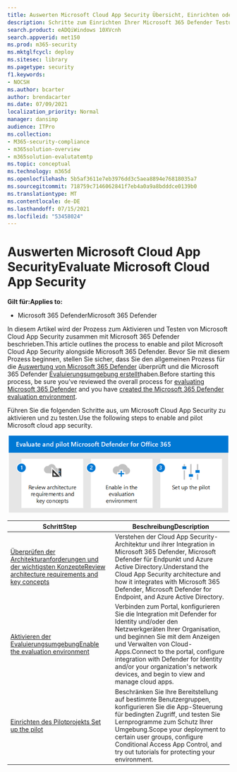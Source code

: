 ```yaml
---
title: Auswerten Microsoft Cloud App Security Übersicht, Einrichten oder Einrichten einer Bewertung des Geräte-, Identitäts-, Daten- und App-Schutzes im Rahmen Microsoft 365 Defender
description: Schritte zum Einrichten Ihrer Microsoft 365 Defender Testumgebung oder Pilotumgebung, um die Sicherheitslösung zum Schutz von Geräten, Identität, Daten und Anwendungen in Ihrer Organisation auszuprobieren und zu testen.
search.product: eADQiWindows 10XVcnh
search.appverid: met150
ms.prod: m365-security
ms.mktglfcycl: deploy
ms.sitesec: library
ms.pagetype: security
f1.keywords:
- NOCSH
ms.author: bcarter
author: brendacarter
ms.date: 07/09/2021
localization_priority: Normal
manager: dansimp
audience: ITPro
ms.collection:
- M365-security-compliance
- m365solution-overview
- m365solution-evalutatemtp
ms.topic: conceptual
ms.technology: m365d
ms.openlocfilehash: 5b5af3611e7eb3976dd3c5aea8894e76818035a7
ms.sourcegitcommit: 718759c7146062841f7eb4a0a9a8bdddce0139b0
ms.translationtype: MT
ms.contentlocale: de-DE
ms.lasthandoff: 07/15/2021
ms.locfileid: "53458024"
---
```

# <a name="evaluate-microsoft-cloud-app-security"></a><span data-ttu-id="58068-103">Auswerten Microsoft Cloud App Security</span><span class="sxs-lookup"><span data-stu-id="58068-103">Evaluate Microsoft Cloud App Security</span></span>

<span data-ttu-id="58068-104">**Gilt für:**</span><span class="sxs-lookup"><span data-stu-id="58068-104">**Applies to:**</span></span>
- <span data-ttu-id="58068-105">Microsoft 365 Defender</span><span class="sxs-lookup"><span data-stu-id="58068-105">Microsoft 365 Defender</span></span>


<span data-ttu-id="58068-106">In diesem Artikel wird der Prozess zum Aktivieren und Testen von Microsoft Cloud App Security zusammen mit Microsoft 365 Defender beschrieben.</span><span class="sxs-lookup"><span data-stu-id="58068-106">This article outlines the process to enable and pilot Microsoft Cloud App Security alongside Microsoft 365 Defender.</span></span> <span data-ttu-id="58068-107">Bevor Sie mit diesem Prozess beginnen, stellen Sie sicher, dass Sie den allgemeinen Prozess für die [Auswertung von Microsoft 365 Defender](eval-overview.md) überprüft und die Microsoft 365 Defender [Evaluierungsumgebung erstellt](eval-create-eval-environment.md)haben.</span><span class="sxs-lookup"><span data-stu-id="58068-107">Before starting this process, be sure you've reviewed the overall process for [evaluating Microsoft 365 Defender](eval-overview.md) and you have [created the Microsoft 365 Defender evaluation environment](eval-create-eval-environment.md).</span></span> 
<br>

<span data-ttu-id="58068-108">Führen Sie die folgenden Schritte aus, um Microsoft Cloud App Security zu aktivieren und zu testen.</span><span class="sxs-lookup"><span data-stu-id="58068-108">Use the following steps to enable and pilot Microsoft cloud app security.</span></span>

![Schritte zum Hinzufügen von Microsoft Defender für Office zur Defender-Evaluierungsumgebung](../../media/defender/m365-defender-office-eval-steps.png)



|<span data-ttu-id="58068-110">Schritt</span><span class="sxs-lookup"><span data-stu-id="58068-110">Step</span></span>  |<span data-ttu-id="58068-111">Beschreibung</span><span class="sxs-lookup"><span data-stu-id="58068-111">Description</span></span>  |
|---------|---------|
|[<span data-ttu-id="58068-112">Überprüfen der Architekturanforderungen und der wichtigsten Konzepte</span><span class="sxs-lookup"><span data-stu-id="58068-112">Review architecture requirements and key concepts</span></span>](eval-defender-mcas-architecture.md)    | <span data-ttu-id="58068-113">Verstehen der Cloud App Security-Architektur und ihrer Integration in Microsoft 365 Defender, Microsoft Defender für Endpunkt und Azure Active Directory.</span><span class="sxs-lookup"><span data-stu-id="58068-113">Understand the Cloud App Security architecture and how it integrates with Microsoft 365 Defender, Microsoft Defender for Endpoint, and Azure Active Directory.</span></span>        |
|[<span data-ttu-id="58068-114">Aktivieren der Evaluierungsumgebung</span><span class="sxs-lookup"><span data-stu-id="58068-114">Enable the evaluation environment</span></span>](eval-defender-mcas-enable-eval.md)     | <span data-ttu-id="58068-115">Verbinden zum Portal, konfigurieren Sie die Integration mit Defender for Identity und/oder den Netzwerkgeräten Ihrer Organisation, und beginnen Sie mit dem Anzeigen und Verwalten von Cloud-Apps.</span><span class="sxs-lookup"><span data-stu-id="58068-115">Connect to the portal, configure integration with Defender for Identity and/or your organization's network devices, and begin to view and manage cloud apps.</span></span>         |
|[<span data-ttu-id="58068-116">Einrichten des Pilotprojekts </span><span class="sxs-lookup"><span data-stu-id="58068-116">Set up the pilot </span></span>](eval-defender-mcas-pilot.md)    | <span data-ttu-id="58068-117">Beschränken Sie Ihre Bereitstellung auf bestimmte Benutzergruppen, konfigurieren Sie die App-Steuerung für bedingten Zugriff, und testen Sie Lernprogramme zum Schutz Ihrer Umgebung.</span><span class="sxs-lookup"><span data-stu-id="58068-117">Scope your deployment to certain user groups, configure Conditional Access App Control, and try out tutorials for protecting your environment.</span></span>       |



